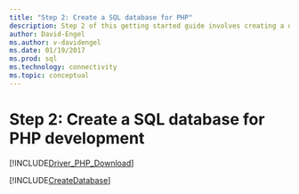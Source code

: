 ```yaml
---
title: "Step 2: Create a SQL database for PHP"
description: Step 2 of this getting started guide involves creating a database in SQL Server or Azure SQL Database for this PHP sample.
author: David-Engel
ms.author: v-davidengel
ms.date: 01/19/2017
ms.prod: sql
ms.technology: connectivity
ms.topic: conceptual
---
```

# Step 2: Create a SQL database for PHP development

[!INCLUDE[Driver_PHP_Download](../../includes/driver_php_download.md)]

[!INCLUDE[CreateDatabase](../../includes/createdatabase.md)]
